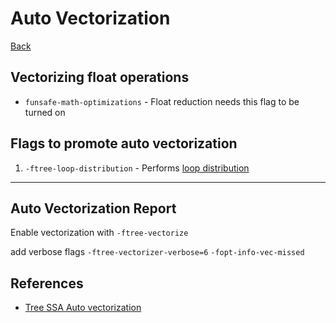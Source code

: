 # Auto Vectorization

[Back](../../../index.md#gcc-specific)

## Vectorizing float operations

- `funsafe-math-optimizations` - Float reduction needs this flag to be turned on

## Flags to promote auto vectorization

1. `-ftree-loop-distribution` - Performs [loop distribution](../loop-distribution.md)

---

## Auto Vectorization Report

Enable vectorization with
`-ftree-vectorize`

add verbose flags
`-ftree-vectorizer-verbose=6`
`-fopt-info-vec-missed`



## References

- [Tree SSA Auto vectorization](https://gcc.gnu.org/projects/tree-ssa/vectorization.html)
